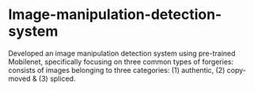 # Image-manipulation-detection-system
Developed an image manipulation detection system using pre-trained Mobilenet, specifically focusing on three common types of forgeries: consists of images belonging to three categories: (1) authentic, (2) copy-moved &amp; (3) spliced.
